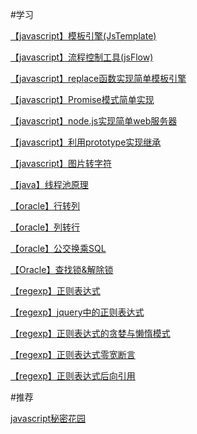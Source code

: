 #学习

[【javascript】模板引擎(JsTemplate)](https://github.com/hbyuan/jsTemplate)

[【javascript】流程控制工具(jsFlow)](https://github.com/hbyuan/jsFlow)

[【javascript】replace函数实现简单模板引擎](https://github.com/hbyuan/study/tree/master/js/replaceAll)

[【javascript】Promise模式简单实现](https://github.com/hbyuan/study/tree/master/js/promise)

[【javascript】node.js实现简单web服务器](https://github.com/hbyuan/study/tree/master/js/nodejshttpserver)

[【javascript】利用prototype实现继承](https://github.com/hbyuan/study/tree/master/js/jsExtend)

[【javascript】图片转字符](https://github.com/hbyuan/study/tree/master/js/img2txt)

[【java】线程池原理](https://github.com/hbyuan/study/tree/master/java/threadpool)

[【oracle】行转列](https://github.com/hbyuan/study/tree/master/oracle/pivot)

[【oracle】列转行](https://github.com/hbyuan/study/tree/master/oracle/unpivot)

[【oracle】公交换乘SQL](https://github.com/hbyuan/study/tree/master/oracle/busline)

[【Oracle】查找锁&解除锁](https://github.com/hbyuan/study/tree/master/oracle/findlockandkill)

[【regexp】](https://github.com/hbyuan/study/tree/master/regexp)[正则表达式](https://github.com/hbyuan/study/tree/master/regexp)

[【regexp】](https://github.com/hbyuan/study/tree/master/regexp)[jquery中的正则表达式](https://github.com/hbyuan/study/tree/master/regexp/jquery)

[【regexp】](https://github.com/hbyuan/study/tree/master/regexp)[正则表达式的贪婪与懒惰模式](https://github.com/hbyuan/study/tree/master/regexp/greedyandlazy)

[【regexp】](https://github.com/hbyuan/study/tree/master/regexp)[正则表达式零宽断言](https://github.com/hbyuan/study/tree/master/regexp/zerowithassert)

[【regexp】](https://github.com/hbyuan/study/tree/master/regexp)[正则表达式后向引用](https://github.com/hbyuan/study/tree/master/regexp/zerowithassert)


#推荐

[javascript秘密花园](http://bonsaiden.github.io/JavaScript-Garden/zh/)
